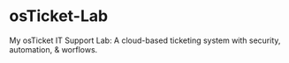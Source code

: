 # osTicket-Lab
My osTicket IT Support Lab: A cloud-based ticketing system with security, automation, &amp; worflows.
